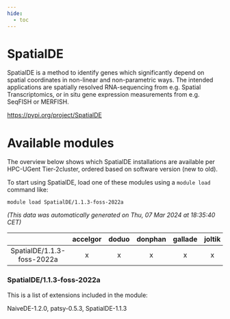 ```yaml
---
hide:
  - toc
---
```


SpatialDE
=========


SpatialDE is a method to identify genes which significantly depend on spatial coordinates in non-linear and non-parametric ways. The intended applications are spatially resolved RNA-sequencing from e.g. Spatial Transcriptomics, or in situ gene expression measurements from e.g. SeqFISH or MERFISH.

https://pypi.org/project/SpatialDE
# Available modules


The overview below shows which SpatialDE installations are available per HPC-UGent Tier-2cluster, ordered based on software version (new to old).

To start using SpatialDE, load one of these modules using a `module load` command like:

```shell
module load SpatialDE/1.1.3-foss-2022a
```

*(This data was automatically generated on Thu, 07 Mar 2024 at 18:35:40 CET)*  

| |accelgor|doduo|donphan|gallade|joltik|skitty|
| :---: | :---: | :---: | :---: | :---: | :---: | :---: |
|SpatialDE/1.1.3-foss-2022a|x|x|x|x|x|x|


### SpatialDE/1.1.3-foss-2022a

This is a list of extensions included in the module:

NaiveDE-1.2.0, patsy-0.5.3, SpatialDE-1.1.3